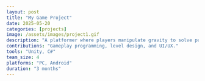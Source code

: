 ```yaml
---
layout: post
title: "My Game Project"
date: 2025-05-20
categories: [projects]
image: /assets/images/project1.gif
description: "A platformer where players manipulate gravity to solve puzzles."
contributions: "Gameplay programming, level design, and UI/UX."
tools: "Unity, C#"
team_size: 4
platforms: "PC, Android"
duration: "3 months"
---
```




